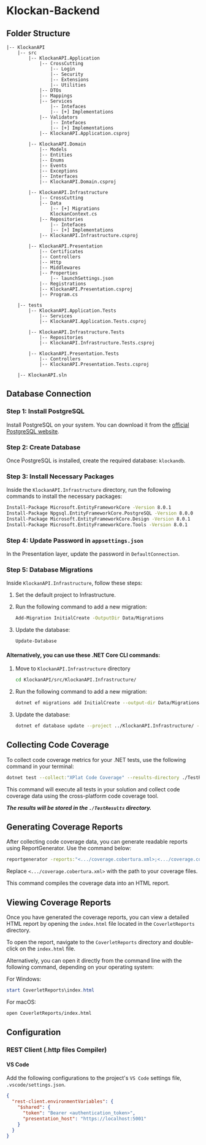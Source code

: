 ﻿# Klockan-Backend

## Folder Structure

```
|-- KlockanAPI
    |-- src
        |-- KlockanAPI.Application
            |-- CrossCutting
                |-- Login
                |-- Security
                |-- Extensions
                |-- Utilities
            |-- DTOs
            |-- Mappings
            |-- Services
                |-- Intefaces
                |-- [+] Implementations
            |-- Validators
                |-- Intefaces
                |-- [+] Implementations
            |-- KlockanAPI.Application.csproj

        |-- KlockanAPI.Domain
            |-- Models
            |-- Entities
            |-- Enums
            |-- Events
            |-- Exceptions
            |-- Interfaces
            |-- KlockanAPI.Domain.csproj

        |-- KlockanAPI.Infrastructure
            |-- CrossCutting
            |-- Data
                |-- [+] Migrations
                KlockanContext.cs
            |-- Repositories
                |-- Intefaces
                |-- [+] Implementations
            |-- KlockanAPI.Infrastructure.csproj

        |-- KlockanAPI.Presentation
            |-- Certificates
            |-- Controllers
            |-- Http
            |-- Middlewares
            |-- Properties
                |-- launchSettings.json
            |-- Registrations
            |-- KlockanAPI.Presentation.csproj
            |-- Program.cs

    |-- tests
        |-- KlockanAPI.Application.Tests
            |-- Services
            |-- KlockanAPI.Application.Tests.csproj

        |-- KlockanAPI.Infrastructure.Tests
            |-- Repositories
            |-- KlockanAPI.Infrastructure.Tests.csproj

        |-- KlockanAPI.Presentation.Tests
            |-- Controllers
            |-- KlockanAPI.Presentation.Tests.csproj

    |-- KlockanAPI.sln
```

## Database Connection

### Step 1: Install PostgreSQL

Install PostgreSQL on your system. You can download it from the [official PostgreSQL website](https://www.postgresql.org/download/).

### Step 2: Create Database

Once PostgreSQL is installed, create the required database: `klockandb`.

### Step 3: Install Necessary Packages

Inside the `KlockanAPI.Infrastructure` directory, run the following commands to install the necessary packages:

```bash
Install-Package Microsoft.EntityFrameworkCore -Version 8.0.1
Install-Package Npgsql.EntityFrameworkCore.PostgreSQL -Version 8.0.0
Install-Package Microsoft.EntityFrameworkCore.Design -Version 8.0.1
Install-Package Microsoft.EntityFrameworkCore.Tools -Version 8.0.1
```

### Step 4: Update Password in `appsettings.json`

In the Presentation layer, update the password in `DefaultConnection`.

### Step 5: Database Migrations

Inside `KlockanAPI.Infrastructure`, follow these steps:

1. Set the default project to Infrastructure.
2. Run the following command to add a new migration:

   ```bash
   Add-Migration InitialCreate -OutputDir Data/Migrations
   ```

3. Update the database:
   ```bash
   Update-Database
   ```

#### Alternatively, you can use these .NET Core CLI commands:

1. Move to `KlockanAPI.Infrastructure` directory

   ```bash
   cd KlockanAPI/src/KlockanAPI.Infrastructure/
   ```

1. Run the following command to add a new migration:

   ```bash
   dotnet ef migrations add InitialCreate --output-dir Data/Migrations --project ../KlockanAPI.Infrastructure/ --startup-project ../KlockanAPI.Presentation/
   ```

1. Update the database:
   ```bash
   dotnet ef database update --project ../KlockanAPI.Infrastructure/ --startup-project ../KlockanAPI.Presentation/
   ```

## Collecting Code Coverage

To collect code coverage metrics for your .NET tests, use the following command in your terminal:

```sh
dotnet test --collect:"XPlat Code Coverage" --results-directory ./TestResults
```

This command will execute all tests in your solution and collect code coverage data using the cross-platform code coverage tool. 

***The results will be stored in the `./TestResults` directory.***

## Generating Coverage Reports

After collecting code coverage data, you can generate readable reports using ReportGenerator. Use the command below:

```sh
reportgenerator -reports:"<.../coverage.cobertura.xml>;<.../coverage.cobertura.xml>;<.../coverage.cobertura.xml>" -targetdir:"CoverletReports" -reporttypes:"HtmlInline_AzurePipelines;Cobertura"
```

Replace `<.../coverage.cobertura.xml>` with the path to your coverage files. 

This command compiles the coverage data into an HTML report.

## Viewing Coverage Reports

Once you have generated the coverage reports, you can view a detailed HTML report by opening the `index.html` file located in the `CoverletReports` directory.

To open the report, navigate to the `CoverletReports` directory and double-click on the `index.html` file. 

Alternatively, you can open it directly from the command line with the following command, depending on your operating system:

For Windows:

```powershell
start CoverletReports\index.html
```

For macOS:

```sh
open CoverletReports/index.html
```

## Configuration

### REST Client (.http files Compiler)

#### VS Code

Add the following configurations to the project's `VS Code` settings file, `.vscode/settings.json`.

```json
{
  "rest-client.environmentVariables": {
    "$shared": {
      "token": "Bearer <authentication_token>",
      "presentation_host": "https://localhost:5001"
    }
  }
}
```
